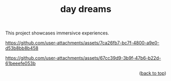 <div id="top"></div>

<br />

<div align="center">
  <h1 align="center">day dreams</h1>
</div>
<br />

This project showcases immersivce experiences.

https://github.com/user-attachments/assets/7ca26fb7-bc7f-4800-a9e0-d53b8bb8b458

https://github.com/user-attachments/assets/67cc39d9-3b9f-47b6-b22d-61beeefe053b

<p align="right">(<a href="#top">back to top</a>)</p>
<br />
